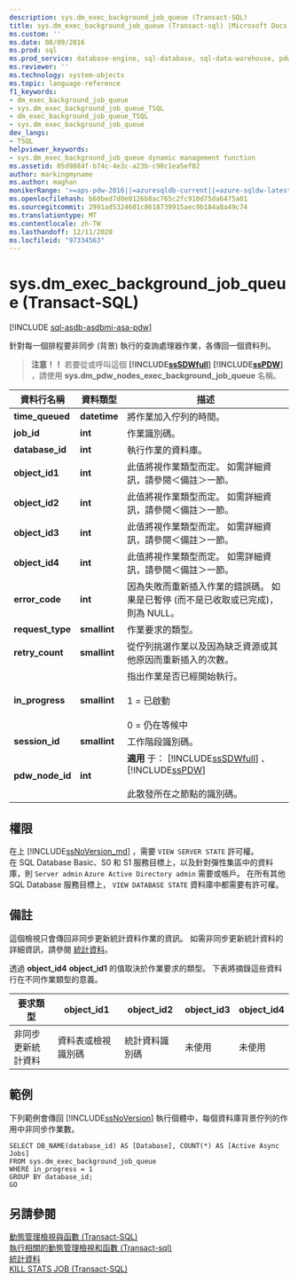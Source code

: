 ```yaml
---
description: sys.dm_exec_background_job_queue (Transact-SQL)
title: sys.dm_exec_background_job_queue (Transact-sql) |Microsoft Docs
ms.custom: ''
ms.date: 08/09/2016
ms.prod: sql
ms.prod_service: database-engine, sql-database, sql-data-warehouse, pdw
ms.reviewer: ''
ms.technology: system-objects
ms.topic: language-reference
f1_keywords:
- dm_exec_background_job_queue
- sys.dm_exec_background_job_queue_TSQL
- dm_exec_background_job_queue_TSQL
- sys.dm_exec_background_job_queue
dev_langs:
- TSQL
helpviewer_keywords:
- sys.dm_exec_background_job_queue dynamic management function
ms.assetid: 05d9884f-b74c-4e3c-a23b-c90c1ea5ef02
author: markingmyname
ms.author: maghan
monikerRange: '>=aps-pdw-2016||=azuresqldb-current||=azure-sqldw-latest||>=sql-server-2016||=sqlallproducts-allversions||>=sql-server-linux-2017||=azuresqldb-mi-current'
ms.openlocfilehash: b60bed7d0e0126b8ac765c2fc910d75da6475a01
ms.sourcegitcommit: 2991ad5324601c8618739915aec9b184a8a49c74
ms.translationtype: MT
ms.contentlocale: zh-TW
ms.lasthandoff: 12/11/2020
ms.locfileid: "97334563"
---
```

# <a name="sysdm_exec_background_job_queue-transact-sql"></a>sys.dm_exec_background_job_queue (Transact-SQL)
[!INCLUDE [sql-asdb-asdbmi-asa-pdw](../../includes/applies-to-version/sql-asdb-asdbmi-asa-pdw.md)]

  針對每一個排程要非同步 (背景) 執行的查詢處理器作業，各傳回一個資料列。  
  
> **注意！！** 若要從或呼叫這個 **[!INCLUDE[ssSDWfull](../../includes/sssdwfull-md.md)]** **[!INCLUDE[ssPDW](../../includes/sspdw-md.md)]** ，請使用 **sys.dm_pdw_nodes_exec_background_job_queue** 名稱。  
  
|資料行名稱|資料類型|描述|  
|-----------------|---------------|-----------------|  
|**time_queued**|**datetime**|將作業加入佇列的時間。|  
|**job_id**|**int**|作業識別碼。|  
|**database_id**|**int**|執行作業的資料庫。|  
|**object_id1**|**int**|此值將視作業類型而定。 如需詳細資訊，請參閱＜備註＞一節。|  
|**object_id2**|**int**|此值將視作業類型而定。 如需詳細資訊，請參閱＜備註＞一節。|  
|**object_id3**|**int**|此值將視作業類型而定。 如需詳細資訊，請參閱＜備註＞一節。|  
|**object_id4**|**int**|此值將視作業類型而定。 如需詳細資訊，請參閱＜備註＞一節。|  
|**error_code**|**int**|因為失敗而重新插入作業的錯誤碼。 如果是已暫停 (而不是已收取或已完成)，則為 NULL。|  
|**request_type**|**smallint**|作業要求的類型。|  
|**retry_count**|**smallint**|從佇列挑選作業以及因為缺乏資源或其他原因而重新插入的次數。|  
|**in_progress**|**smallint**|指出作業是否已經開始執行。<br /><br /> 1 = 已啟動<br /><br /> 0 = 仍在等候中|  
|**session_id**|**smallint**|工作階段識別碼。|  
|**pdw_node_id**|**int**|**適用** 于： [!INCLUDE[ssSDWfull](../../includes/sssdwfull-md.md)] 、 [!INCLUDE[ssPDW](../../includes/sspdw-md.md)]<br /><br /> 此散發所在之節點的識別碼。|  
  
## <a name="permissions"></a>權限

在上 [!INCLUDE[ssNoVersion_md](../../includes/ssnoversion-md.md)] ，需要 `VIEW SERVER STATE` 許可權。   
在 SQL Database Basic、S0 和 S1 服務目標上，以及針對彈性集區中的資料庫，則 `Server admin` `Azure Active Directory admin` 需要或帳戶。 在所有其他 SQL Database 服務目標上， `VIEW DATABASE STATE` 資料庫中都需要有許可權。   
  
## <a name="remarks"></a>備註  
 這個檢視只會傳回非同步更新統計資料作業的資訊。 如需非同步更新統計資料的詳細資訊，請參閱 [統計資料](../../relational-databases/statistics/statistics.md)。  
  
 透過 **object_id4** **object_id1** 的值取決於作業要求的類型。 下表將摘錄這些資料行在不同作業類型的意義。  
  
|要求類型|object_id1|object_id2|object_id3|object_id4|  
|------------------|-----------------|-----------------|-----------------|-----------------|  
|非同步更新統計資料|資料表或檢視識別碼|統計資料識別碼|未使用|未使用|  
  
## <a name="examples"></a>範例  
 下列範例會傳回 [!INCLUDE[ssNoVersion](../../includes/ssnoversion-md.md)] 執行個體中，每個資料庫背景佇列的作用中非同步作業數。  
  
```  
SELECT DB_NAME(database_id) AS [Database], COUNT(*) AS [Active Async Jobs]  
FROM sys.dm_exec_background_job_queue  
WHERE in_progress = 1  
GROUP BY database_id;  
GO  
```  
  
## <a name="see-also"></a>另請參閱  
 [動態管理檢視與函數 &#40;Transact-SQL&#41;](~/relational-databases/system-dynamic-management-views/system-dynamic-management-views.md)   
 [執行相關的動態管理檢視和函數 &#40;Transact-sql&#41;](../../relational-databases/system-dynamic-management-views/execution-related-dynamic-management-views-and-functions-transact-sql.md)   
 [統計資料](../../relational-databases/statistics/statistics.md)   
 [KILL STATS JOB &#40;Transact-SQL&#41;](../../t-sql/language-elements/kill-stats-job-transact-sql.md)  
  
  



